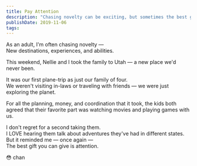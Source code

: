 ```yaml
---
title: Pay Attention
description: "Chasing novelty can be exciting, but sometimes the best gift is simply giving attention. Cherish moments spent with loved ones and focus on being present."
publishDate: 2019-11-06
tags:
---
```


As an adult, I'm often chasing novelty —  
New destinations, experiences, and abilities.

This weekend, Nellie and I took the family to Utah — a new place we'd never been.

It was our first plane-trip as just our family of four.  
We weren't visiting in-laws or traveling with friends — we were just exploring the planet.

For all the planning, money, and coordination that it took, the kids both agreed that their favorite part was watching movies and playing games with us.

I don't regret for a second taking them.  
I LOVE hearing them talk about adventures they've had in different states.  
But it reminded me — once again —  
The best gift you can give is attention.

😳 chan
